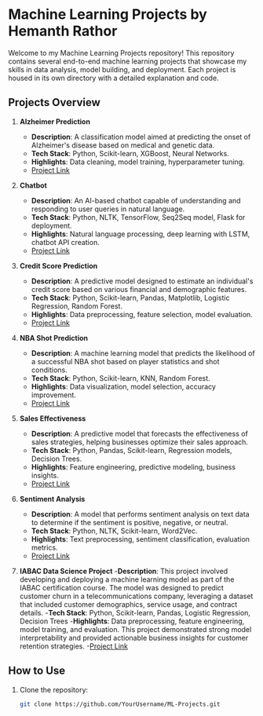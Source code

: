 # Machine Learning Projects by Hemanth Rathor

Welcome to my Machine Learning Projects repository! This repository contains several end-to-end machine learning projects that showcase my skills in data analysis, model building, and deployment. Each project is housed in its own directory with a detailed explanation and code.

## Projects Overview

1. **Alzheimer Prediction**
   - **Description**: A classification model aimed at predicting the onset of Alzheimer's disease based on medical and genetic data.
   - **Tech Stack**: Python, Scikit-learn, XGBoost, Neural Networks.
   - **Highlights**: Data cleaning, model training, hyperparameter tuning.
   - [Project Link](https://github.com/hr-rathor/My_Projects__/blob/main/Alzheimer_Prediction.ipynb)

2. **Chatbot**
   - **Description**: An AI-based chatbot capable of understanding and responding to user queries in natural language.
   - **Tech Stack**: Python, NLTK, TensorFlow, Seq2Seq model, Flask for deployment.
   - **Highlights**: Natural language processing, deep learning with LSTM, chatbot API creation.
   - [Project Link](https://github.com/hr-rathor/My_Projects__/blob/main/Rag%20LLM.ipynb)

3. **Credit Score Prediction**
   - **Description**: A predictive model designed to estimate an individual's credit score based on various financial and demographic features.
   - **Tech Stack**: Python, Scikit-learn, Pandas, Matplotlib, Logistic Regression, Random Forest.
   - **Highlights**: Data preprocessing, feature selection, model evaluation.
   - [Project Link](https://github.com/hr-rathor/My_Projects__/blob/main/Credit%20Score.ipynb)

4. **NBA Shot Prediction**
   - **Description**: A machine learning model that predicts the likelihood of a successful NBA shot based on player statistics and shot conditions.
   - **Tech Stack**: Python, Scikit-learn, KNN, Random Forest.
   - **Highlights**: Data visualization, model selection, accuracy improvement.
   - [Project Link](https://github.com/hr-rathor/My_Projects__/blob/main/NBA_FINAL%20(2).ipynb)

5. **Sales Effectiveness**
   - **Description**: A predictive model that forecasts the effectiveness of sales strategies, helping businesses optimize their sales approach.
   - **Tech Stack**: Python, Pandas, Scikit-learn, Regression models, Decision Trees.
   - **Highlights**: Feature engineering, predictive modeling, business insights.
   - [Project Link](https://github.com/hr-rathor/My_Projects__/blob/main/Sales%20Efectiveness%20(1).ipynb)

6. **Sentiment Analysis**
   - **Description**: A model that performs sentiment analysis on text data to determine if the sentiment is positive, negative, or neutral.
   - **Tech Stack**: Python, NLTK, Scikit-learn, Word2Vec.
   - **Highlights**: Text preprocessing, sentiment classification, evaluation metrics.
   - [Project Link](https://github.com/hr-rathor/My_Projects__/blob/main/Sentimental.ipynb)
  
7. **IABAC Data Science Project**
   -**Description**: This project involved developing and deploying a machine learning model as part of the IABAC certification course. The model was designed to 
   predict customer churn in a telecommunications company, leveraging a dataset that included customer demographics, service usage, and contract details.
   -**Tech Stack**: Python, Scikit-learn, Pandas, Logistic Regression, Decision Trees
   -**Highlights**: Data preprocessing, feature engineering, model training, and evaluation. This project demonstrated strong model interpretability and provided 
   actionable business insights for customer retention strategies.
   -[Project Link](https://github.com/hr-rathor/My_Projects__/blob/main/IABAC%20Pro%20(2).ipynb)

## How to Use

1. Clone the repository:
   ```bash
   git clone https://github.com/YourUsername/ML-Projects.git
